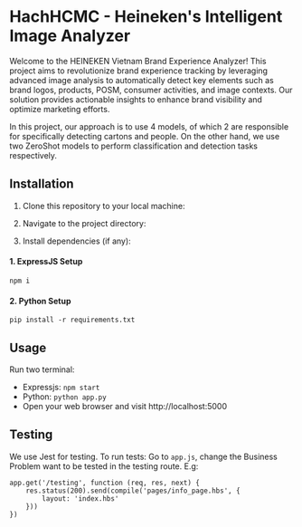 # HachHCMC - Heineken's Intelligent Image Analyzer
Welcome to the HEINEKEN Vietnam Brand Experience Analyzer! This project aims to revolutionize brand experience tracking by leveraging advanced image analysis to automatically detect key elements such as brand logos, products, POSM, consumer activities, and image contexts. Our solution provides actionable insights to enhance brand visibility and optimize marketing efforts.

In this project, our approach is to use 4 models, of which 2 are responsible for specifically detecting cartons and people. On the other hand, we use two ZeroShot models to perform classification and detection tasks respectively.

## Installation
1. Clone this repository to your local machine:

2. Navigate to the project directory:

3. Install dependencies (if any):
#### 1. ExpressJS Setup
```npm i```
#### 2. Python Setup
```pip install -r requirements.txt```

## Usage
Run two terminal:
-  Expressjs: ```npm start```
-  Python: ```python app.py```
-  Open your web browser and visit http://localhost:5000

## Testing
We use Jest for testing. To run tests: Go to ```app.js```, change the Business Problem want to be tested in the testing route.
E.g: 
```
app.get('/testing', function (req, res, next) {
    res.status(200).send(compile('pages/info_page.hbs', {
        layout: 'index.hbs'
    }))
})
```
